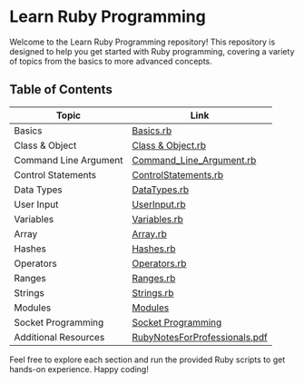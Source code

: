 # Learn Ruby Programming

Welcome to the Learn Ruby Programming repository! This repository is designed to help you get started with Ruby programming, covering a variety of topics from the basics to more advanced concepts.

## Table of Contents

| Topic                 | Link                                                                                           |
|-----------------------|------------------------------------------------------------------------------------------------|
| Basics                | [Basics.rb](https://github.com/Raunaksplanet/My-CS-Store/blob/main/Learn%20Programming/Learn%20Ruby/Basics.rb)                             |
| Class & Object        | [Class & Object.rb](https://github.com/Raunaksplanet/My-CS-Store/blob/main/Learn%20Programming/Learn%20Ruby/Class%26Object.rb)              |
| Command Line Argument| [Command_Line_Argument.rb](https://github.com/Raunaksplanet/My-CS-Store/blob/main/Learn%20Programming/Learn%20Ruby/Command_Line_Argument.rb)|
| Control Statements    | [ControlStatements.rb](https://github.com/Raunaksplanet/My-CS-Store/blob/main/Learn%20Programming/Learn%20Ruby/ControlStatements.rb)          |
| Data Types            | [DataTypes.rb](https://github.com/Raunaksplanet/My-CS-Store/blob/main/Learn%20Programming/Learn%20Ruby/DataTypes.rb)                       |
| User Input            | [UserInput.rb](https://github.com/Raunaksplanet/My-CS-Store/blob/main/Learn%20Programming/Learn%20Ruby/UserInput.rb)                       |
| Variables             | [Variables.rb](https://github.com/Raunaksplanet/My-CS-Store/blob/main/Learn%20Programming/Learn%20Ruby/Variables.rb)                         |
| Array                 | [Array.rb](https://github.com/Raunaksplanet/My-CS-Store/blob/main/Learn%20Programming/Learn%20Ruby/array.rb)                               |
| Hashes                | [Hashes.rb](https://github.com/Raunaksplanet/My-CS-Store/blob/main/Learn%20Programming/Learn%20Ruby/hashes.rb)                             |
| Operators             | [Operators.rb](https://github.com/Raunaksplanet/My-CS-Store/blob/main/Learn%20Programming/Learn%20Ruby/operators.rb)                         |
| Ranges                | [Ranges.rb](https://github.com/Raunaksplanet/My-CS-Store/blob/main/Learn%20Programming/Learn%20Ruby/ranges.rb)                               |
| Strings               | [Strings.rb](https://github.com/Raunaksplanet/My-CS-Store/blob/main/Learn%20Programming/Learn%20Ruby/strings.rb)                             |
| Modules               | [Modules](https://github.com/Raunaksplanet/My-CS-Store/tree/main/Learn%20Programming/Learn%20Ruby/Module)                                   |
| Socket Programming    | [Socket Programming](https://github.com/Raunaksplanet/My-CS-Store/tree/main/Learn%20Programming/Learn%20Ruby/SocketProgramming)             |
| Additional Resources  | [RubyNotesForProfessionals.pdf](https://github.com/Raunaksplanet/My-CS-Store/blob/main/Learn%20Programming/Learn%20Ruby/RubyNotesForProfessionals.pdf) |

Feel free to explore each section and run the provided Ruby scripts to get hands-on experience. Happy coding!
